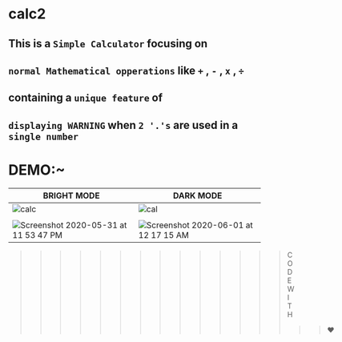 # calc2
## This is a `Simple Calculator` focusing on
## `normal Mathematical opperations` like ` + ` , ` - ` , ` x ` , ` ÷ `
## containing a `unique feature` of
## `displaying WARNING` when `2 '.'s` are used in a `single number`

# DEMO:~
 |            BRIGHT MODE         |              DARK MODE      |
 |--------------------------------|-----------------------------|
 |![calc](https://user-images.githubusercontent.com/56549294/83360232-605b2380-a39d-11ea-812a-626cf5b536df.gif)|![cal](https://user-images.githubusercontent.com/56549294/83360485-4d495300-a39f-11ea-9558-7a2d424bdd44.gif)|
|||
|![Screenshot 2020-05-31 at 11 53 47 PM](https://user-images.githubusercontent.com/56549294/83360230-5b966f80-a39d-11ea-9366-e61c5c877b88.png)|![Screenshot 2020-06-01 at 12 17 15 AM](https://user-images.githubusercontent.com/56549294/83360233-63561400-a39d-11ea-9281-43fe0bc09620.png)|
>>>>>>>>>>>>>>CODE WITH 
>>>>>>>>>>>>>>>>❤️

